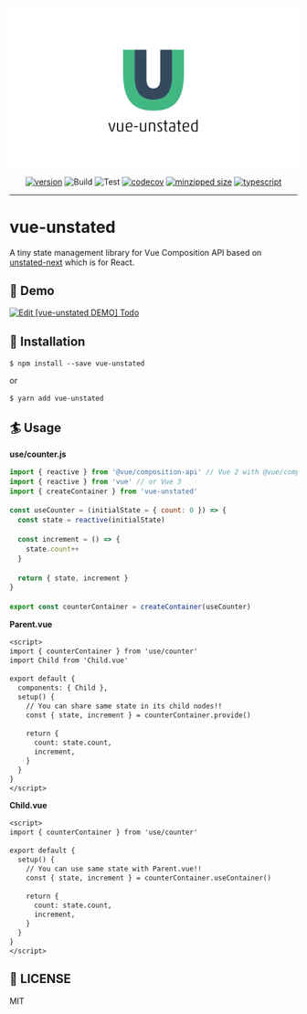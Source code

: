 ![logo](./assets/logo.png)

<p align="center">
<a href="https://www.npmjs.com/package/vue-unstated"><img src="https://img.shields.io/npm/v/vue-unstated.svg" alt="version"></a>
<img src="https://github.com/resessh/vue-unstated/workflows/Build/badge.svg" alt="Build" />
<img src="https://github.com/resessh/vue-unstated/workflows/Test/badge.svg" alt="Test" />
<a href="https://codecov.io/gh/resessh/vue-unstated"><img src="https://codecov.io/gh/resessh/vue-unstated/branch/master/graph/badge.svg" alt="codecov" /></a>
<a href="https://bundlephobia.com/result?p=vue-unstated"><img src="https://badgen.net/bundlephobia/minzip/vue-unstated" alt="minzipped size"/></a>
<a href="https://www.typescriptlang.org/docs/home.html"><img src="https://camo.githubusercontent.com/832d01092b0e822178475741271b049a2e27df13/68747470733a2f2f62616467656e2e6e65742f62616467652f2d2f547970655363726970742f626c75653f69636f6e3d74797065736372697074266c6162656c" alt="typescript" /></a>
</p>

----
# vue-unstated
A tiny state management library for Vue Composition API based on [unstated-next](https://github.com/jamiebuilds/unstated-next) which is for React.

## :horse_racing: Demo
[![Edit [vue-unstated DEMO] Todo](https://codesandbox.io/static/img/play-codesandbox.svg)](https://codesandbox.io/s/ugdg7-ugdg7?fontsize=14&hidenavigation=1&module=%2Fsrc%2Fuse%2Ftodos.js&theme=dark)

## :electric_plug: Installation
```shell
$ npm install --save vue-unstated
```
or
```shell
$ yarn add vue-unstated
```

## :surfer: Usage
__use/counter.js__
```js
import { reactive } from '@vue/composition-api' // Vue 2 with @vue/composition-api
import { reactive } from 'vue' // or Vue 3
import { createContainer } from 'vue-unstated'

const useCounter = (initialState = { count: 0 }) => {
  const state = reactive(initialState)

  const increment = () => {
    state.count++
  }

  return { state, increment }
}

export const counterContainer = createContainer(useCounter)
```

__Parent.vue__
```vue
<script>
import { counterContainer } from 'use/counter'
import Child from 'Child.vue'

export default {
  components: { Child },
  setup() {
    // You can share same state in its child nodes!!
    const { state, increment } = counterContainer.provide()

    return {
      count: state.count,
      increment,
    }
  }
}
</script>
```

__Child.vue__
```vue
<script>
import { counterContainer } from 'use/counter'

export default {
  setup() {
    // You can use same state with Parent.vue!!
    const { state, increment } = counterContainer.useContainer()

    return {
      count: state.count,
      increment,
    }
  }
}
</script>
```

## :checkered_flag: LICENSE
MIT
